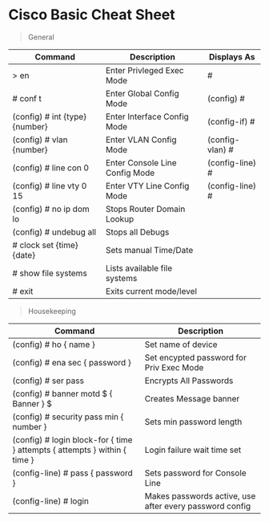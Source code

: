 # Cisco Basic Cheat Sheet

> General

| Command | Description | Displays As |
|--|--|--|
|> en|Enter Privleged Exec Mode|#|
|# conf t|Enter Global Config Mode|(config) #|
|(config) # int {type} {number}|Enter Interface Config Mode|(config-if) #|
|(config) # vlan {number}|Enter VLAN Config Mode|(config-vlan) #|
|(config) # line con 0|Enter Console Line Config Mode|(config-line) #|
|(config) # line vty 0 15|Enter VTY Line Config Mode|(config-line) #|
|(config) # no ip dom lo|Stops Router Domain Lookup||
|(config) # undebug all|Stops all Debugs||
|# clock set {time} {date}|Sets manual Time/Date||
|# show file systems|Lists available file systems||
|# exit|Exits current mode/l​evel||

> Housekeeping

| Command | Description |
|--|--|
|(config) # ho { name }|Set name of device|
|(config) # ena sec { password }|Set encypted password for Priv Exec Mode|
|(config) # ser pass|Encrypts All Passwords|
|(config) # banner motd $ { Banner } $|Creates Message banner|
|(config) # security pass min { number }|Sets min password length|
|(config) # login block-for { time } attempts { attempts } within { time }|Login failure wait time set|
|(config-line) # pass { password }|Sets password for Console Line|
|(config-line) # login|Makes passwords active, use after every password config|
